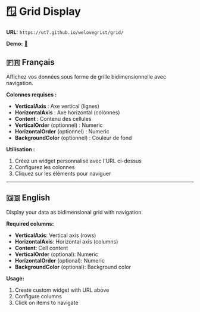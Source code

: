 # 🪟 Grid Display

**URL:** `https://ut7.github.io/welovegrist/grid/`

**Demo:** [🔗](https://ut7.getgrist.com/mnN6xDU3ueUi/Grid-widget-demo-SHARED)

## 🇫🇷 Français

Affichez vos données sous forme de grille bidimensionnelle avec navigation.

**Colonnes requises :**
- **VerticalAxis** : Axe vertical (lignes)
- **HorizontalAxis** : Axe horizontal (colonnes)
- **Content** : Contenu des cellules
- **VerticalOrder** (optionnel) : Numeric
- **HorizontalOrder** (optionnel) : Numeric
- **BackgroundColor** (optionnel) : Couleur de fond

**Utilisation :**
1. Créez un widget personnalisé avec l'URL ci-dessus
2. Configurez les colonnes
3. Cliquez sur les éléments pour naviguer

---

## 🇬🇧 English

Display your data as bidimensional grid with navigation.

**Required columns:**
- **VerticalAxis**: Vertical axis (rows)
- **HorizontalAxis**: Horizontal axis (columns)
- **Content**: Cell content
- **VerticalOrder** (optional): Numeric
- **HorizontalOrder** (optional): Numeric
- **BackgroundColor** (optional): Background color

**Usage:**
1. Create custom widget with URL above
2. Configure columns
3. Click on items to navigate